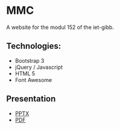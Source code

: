 # MMC
A website for the modul 152 of the iet-gibb.

## Technologies:
- Bootstrap 3
- jQuery / Javascript
- HTML 5
- Font Awesome

## Presentation
- [PPTX](https://1drv.ms/p/s!ArfrYyw5WsaTgXlWhwoTk-b9ibKt)
- [PDF](docs/inf2014-6g-152-mmc.pdf)
